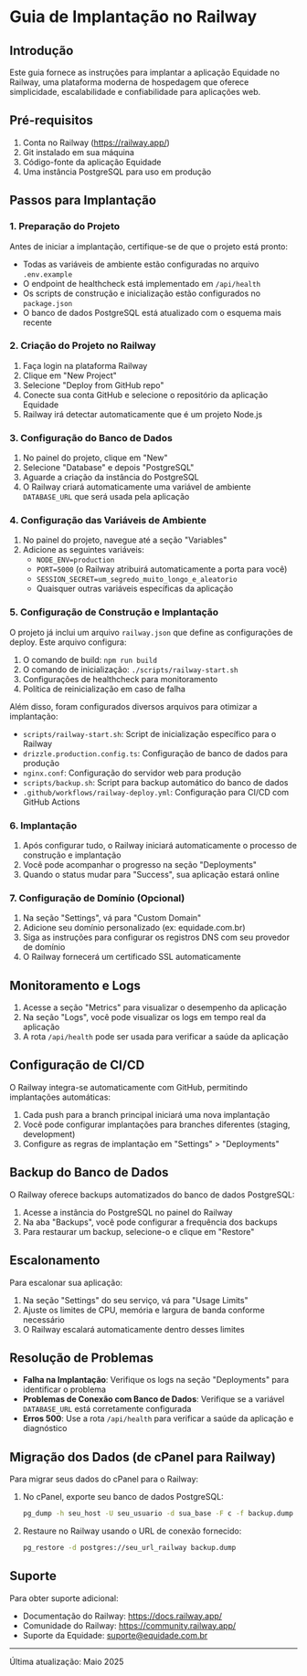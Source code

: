 # Guia de Implantação no Railway

## Introdução

Este guia fornece as instruções para implantar a aplicação Equidade no Railway, uma plataforma moderna de hospedagem que oferece simplicidade, escalabilidade e confiabilidade para aplicações web.

## Pré-requisitos

1. Conta no Railway (https://railway.app/)
2. Git instalado em sua máquina
3. Código-fonte da aplicação Equidade
4. Uma instância PostgreSQL para uso em produção

## Passos para Implantação

### 1. Preparação do Projeto

Antes de iniciar a implantação, certifique-se de que o projeto está pronto:

- Todas as variáveis de ambiente estão configuradas no arquivo `.env.example`
- O endpoint de healthcheck está implementado em `/api/health`
- Os scripts de construção e inicialização estão configurados no `package.json`
- O banco de dados PostgreSQL está atualizado com o esquema mais recente

### 2. Criação do Projeto no Railway

1. Faça login na plataforma Railway
2. Clique em "New Project"
3. Selecione "Deploy from GitHub repo"
4. Conecte sua conta GitHub e selecione o repositório da aplicação Equidade
5. Railway irá detectar automaticamente que é um projeto Node.js

### 3. Configuração do Banco de Dados

1. No painel do projeto, clique em "New"
2. Selecione "Database" e depois "PostgreSQL"
3. Aguarde a criação da instância do PostgreSQL
4. O Railway criará automaticamente uma variável de ambiente `DATABASE_URL` que será usada pela aplicação

### 4. Configuração das Variáveis de Ambiente

1. No painel do projeto, navegue até a seção "Variables"
2. Adicione as seguintes variáveis:
   - `NODE_ENV=production`
   - `PORT=5000` (o Railway atribuirá automaticamente a porta para você)
   - `SESSION_SECRET=um_segredo_muito_longo_e_aleatorio`
   - Quaisquer outras variáveis específicas da aplicação

### 5. Configuração de Construção e Implantação

O projeto já inclui um arquivo `railway.json` que define as configurações de deploy. Este arquivo configura:

1. O comando de build: `npm run build`
2. O comando de inicialização: `./scripts/railway-start.sh`
3. Configurações de healthcheck para monitoramento
4. Política de reinicialização em caso de falha

Além disso, foram configurados diversos arquivos para otimizar a implantação:
- `scripts/railway-start.sh`: Script de inicialização específico para o Railway
- `drizzle.production.config.ts`: Configuração de banco de dados para produção
- `nginx.conf`: Configuração do servidor web para produção
- `scripts/backup.sh`: Script para backup automático do banco de dados
- `.github/workflows/railway-deploy.yml`: Configuração para CI/CD com GitHub Actions

### 6. Implantação

1. Após configurar tudo, o Railway iniciará automaticamente o processo de construção e implantação
2. Você pode acompanhar o progresso na seção "Deployments"
3. Quando o status mudar para "Success", sua aplicação estará online

### 7. Configuração de Domínio (Opcional)

1. Na seção "Settings", vá para "Custom Domain"
2. Adicione seu domínio personalizado (ex: equidade.com.br)
3. Siga as instruções para configurar os registros DNS com seu provedor de domínio
4. O Railway fornecerá um certificado SSL automaticamente

## Monitoramento e Logs

1. Acesse a seção "Metrics" para visualizar o desempenho da aplicação
2. Na seção "Logs", você pode visualizar os logs em tempo real da aplicação
3. A rota `/api/health` pode ser usada para verificar a saúde da aplicação

## Configuração de CI/CD

O Railway integra-se automaticamente com GitHub, permitindo implantações automáticas:

1. Cada push para a branch principal iniciará uma nova implantação
2. Você pode configurar implantações para branches diferentes (staging, development)
3. Configure as regras de implantação em "Settings" > "Deployments"

## Backup do Banco de Dados

O Railway oferece backups automatizados do banco de dados PostgreSQL:

1. Acesse a instância do PostgreSQL no painel do Railway
2. Na aba "Backups", você pode configurar a frequência dos backups
3. Para restaurar um backup, selecione-o e clique em "Restore"

## Escalonamento

Para escalonar sua aplicação:

1. Na seção "Settings" do seu serviço, vá para "Usage Limits"
2. Ajuste os limites de CPU, memória e largura de banda conforme necessário
3. O Railway escalará automaticamente dentro desses limites

## Resolução de Problemas

- **Falha na Implantação**: Verifique os logs na seção "Deployments" para identificar o problema
- **Problemas de Conexão com Banco de Dados**: Verifique se a variável `DATABASE_URL` está corretamente configurada
- **Erros 500**: Use a rota `/api/health` para verificar a saúde da aplicação e diagnóstico

## Migração dos Dados (de cPanel para Railway)

Para migrar seus dados do cPanel para o Railway:

1. No cPanel, exporte seu banco de dados PostgreSQL:
   ```bash
   pg_dump -h seu_host -U seu_usuario -d sua_base -F c -f backup.dump
   ```

2. Restaure no Railway usando o URL de conexão fornecido:
   ```bash
   pg_restore -d postgres://seu_url_railway backup.dump
   ```

## Suporte

Para obter suporte adicional:

- Documentação do Railway: https://docs.railway.app/
- Comunidade do Railway: https://community.railway.app/
- Suporte da Equidade: suporte@equidade.com.br

---

Última atualização: Maio 2025